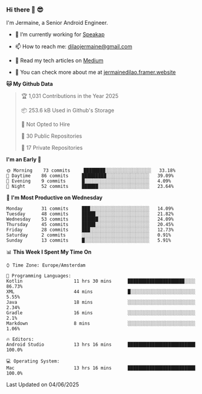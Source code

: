 ### Hi there 👋 😎
I'm Jermaine, a Senior Android Engineer.

- 🔭 I’m currently working for [Speakap](https://www.speakap.com/)

- 📫 How to reach me: dilaojermaine@gmail.com

- 📖 Read my tech articles on [Medium](https://jermainedilao.medium.com/)

- 👀 You can check more about me at [jermainedilao.framer.website](https://jermainedilao.framer.website)

<!--
**jermainedilao/jermainedilao** is a ✨ _special_ ✨ repository because its `README.md` (this file) appears on your GitHub profile.

Here are some ideas to get you started:

- 🔭 I’m currently working on ...
- 🌱 I’m currently learning ...
- 👯 I’m looking to collaborate on ...
- 🤔 I’m looking for help with ...
- 💬 Ask me about ...
- 📫 How to reach me: ...
- 😄 Pronouns: ...
- ⚡ Fun fact: ...
-->

<!--START_SECTION:waka-->
**🐱 My Github Data** 

> 🏆 1,031 Contributions in the Year 2025
 > 
> 📦 253.6 kB Used in Github's Storage 
 > 
> 🚫 Not Opted to Hire
 > 
> 📜 30 Public Repositories 
 > 
> 🔑 17 Private Repositories  
 > 
**I'm an Early 🐤** 

```text
🌞 Morning    73 commits     ████████░░░░░░░░░░░░░░░░░   33.18% 
🌆 Daytime    86 commits     █████████░░░░░░░░░░░░░░░░   39.09% 
🌃 Evening    9 commits      █░░░░░░░░░░░░░░░░░░░░░░░░   4.09% 
🌙 Night      52 commits     ██████░░░░░░░░░░░░░░░░░░░   23.64%

```
📅 **I'm Most Productive on Wednesday** 

```text
Monday       31 commits     ███░░░░░░░░░░░░░░░░░░░░░░   14.09% 
Tuesday      48 commits     █████░░░░░░░░░░░░░░░░░░░░   21.82% 
Wednesday    53 commits     ██████░░░░░░░░░░░░░░░░░░░   24.09% 
Thursday     45 commits     █████░░░░░░░░░░░░░░░░░░░░   20.45% 
Friday       28 commits     ███░░░░░░░░░░░░░░░░░░░░░░   12.73% 
Saturday     2 commits      ░░░░░░░░░░░░░░░░░░░░░░░░░   0.91% 
Sunday       13 commits     █░░░░░░░░░░░░░░░░░░░░░░░░   5.91%

```


📊 **This Week I Spent My Time On** 

```text
⌚︎ Time Zone: Europe/Amsterdam

💬 Programming Languages: 
Kotlin                   11 hrs 30 mins      █████████████████████░░░░   86.73% 
XML                      44 mins             █░░░░░░░░░░░░░░░░░░░░░░░░   5.55% 
Java                     18 mins             ░░░░░░░░░░░░░░░░░░░░░░░░░   2.34% 
Gradle                   16 mins             ░░░░░░░░░░░░░░░░░░░░░░░░░   2.1% 
Markdown                 8 mins              ░░░░░░░░░░░░░░░░░░░░░░░░░   1.06%

🔥 Editors: 
Android Studio           13 hrs 16 mins      █████████████████████████   100.0%

💻 Operating System: 
Mac                      13 hrs 16 mins      █████████████████████████   100.0%

```


 Last Updated on 04/06/2025
<!--END_SECTION:waka-->
